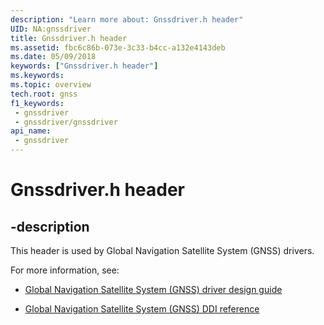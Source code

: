 ```yaml
---
description: "Learn more about: Gnssdriver.h header"
UID: NA:gnssdriver
title: Gnssdriver.h header
ms.assetid: fbc6c86b-073e-3c33-b4cc-a132e4143deb
ms.date: 05/09/2018
keywords: ["Gnssdriver.h header"]
ms.keywords: 
ms.topic: overview
tech.root: gnss
f1_keywords:
 - gnssdriver
 - gnssdriver/gnssdriver
api_name:
 - gnssdriver
---
```


# Gnssdriver.h header


## -description

This header is used by Global Navigation Satellite System (GNSS) drivers.

For more information, see:

- [Global Navigation Satellite System (GNSS) driver design guide](/windows-hardware/drivers/gnss)

- [Global Navigation Satellite System (GNSS) DDI reference](../_gnss/index.md)<br><br>

